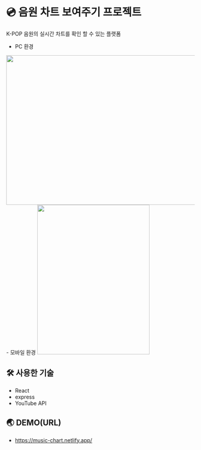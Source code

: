 # 💿 음원 차트 보여주기 프로젝트
K-POP 음원의 실시간 차트를 확인 할 수 있는 플랫폼
- PC 환경
 <image src="https://github.com/gyrnjs12/ReactChart/blob/master/images/pc.PNG" width="650px" height="400px"/>
- 모바일 환경
 <image src="https://github.com/gyrnjs12/ReactChart/blob/master/images/mobile.jpg" width="300px" height="400px"/>
 
## 🛠 사용한 기술
 - React
 - express
 - YouTube API
 
## 🌏 DEMO(URL)
 - https://music-chart.netlify.app/
